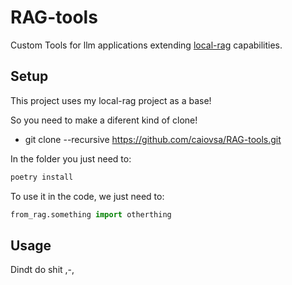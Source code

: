 # RAG-tools
Custom Tools for llm applications extending [local-rag](https://github.com/seu-usuario/local-rag) capabilities.

## Setup

This project uses my local-rag project as a base!

So you need to make a diferent kind of clone!

* git clone --recursive https://github.com/caiovsa/RAG-tools.git

In the folder you just need to: 
``` python
poetry install
```

To use it in the code, we just need to: 
``` python 
from_rag.something import otherthing
```

## Usage

Dindt do shit ,-,